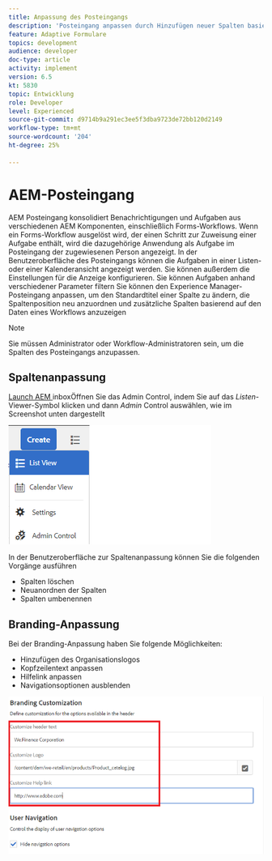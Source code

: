 ```yaml
---
title: Anpassung des Posteingangs
description: 'Posteingang anpassen durch Hinzufügen neuer Spalten basierend auf Workflow-Daten '
feature: Adaptive Formulare
topics: development
audience: developer
doc-type: article
activity: implement
version: 6.5
kt: 5830
topic: Entwicklung
role: Developer
level: Experienced
source-git-commit: d9714b9a291ec3ee5f3dba9723de72bb120d2149
workflow-type: tm+mt
source-wordcount: '204'
ht-degree: 25%

---
```


# AEM-Posteingang

AEM Posteingang konsolidiert Benachrichtigungen und Aufgaben aus verschiedenen AEM Komponenten, einschließlich Forms-Workflows. Wenn ein Forms-Workflow ausgelöst wird, der einen Schritt zur Zuweisung einer Aufgabe enthält, wird die dazugehörige Anwendung als Aufgabe im Posteingang der zugewiesenen Person angezeigt.
In der Benutzeroberfläche des Posteingangs können die Aufgaben in einer Listen- oder einer Kalenderansicht angezeigt werden. Sie können außerdem die Einstellungen für die Anzeige konfigurieren. Sie können Aufgaben anhand verschiedener Parameter filtern
Sie können den Experience Manager-Posteingang anpassen, um den Standardtitel einer Spalte zu ändern, die Spaltenposition neu anzuordnen und zusätzliche Spalten basierend auf den Daten eines Workflows anzuzeigen


>[!NOTE]
>
>Sie müssen Administrator oder Workflow-Administratoren sein, um die Spalten des Posteingangs anzupassen.

## Spaltenanpassung

[Launch AEM ](http://localhost:4502/aem/inbox)
inboxÖffnen Sie das Admin Control, indem Sie auf das  _Listen-_ Viewer-Symbol klicken und dann  _Admin_ Control auswählen, wie im Screenshot unten dargestellt

![admin-control](assets/open-customization.png)

In der Benutzeroberfläche zur Spaltenanpassung können Sie die folgenden Vorgänge ausführen

* Spalten löschen
* Neuanordnen der Spalten
* Spalten umbenennen

## Branding-Anpassung

Bei der Branding-Anpassung haben Sie folgende Möglichkeiten:

* Hinzufügen des Organisationslogos
* Kopfzeilentext anpassen
* Hilfelink anpassen
* Navigationsoptionen ausblenden

![Inbox-Branding](assets/branding-customization.PNG)
